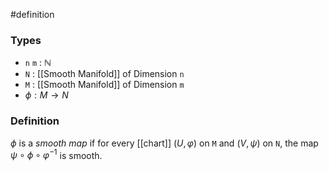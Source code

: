 #definition
### Types
- `n` `m` : $\mathbb{N}$
- `N` : [[Smooth Manifold]] of Dimension `n` 
- `M` : [[Smooth Manifold]] of Dimension `m` 
- $\phi : M \to N$
### Definition
$\phi$ is a *smooth map* if for every [[chart]] $\left( U, \varphi \right)$ on `M` and $\left( V,\psi \right)$ on `N`, the map $\psi \circ \phi \circ \varphi^{-1}$ is smooth.